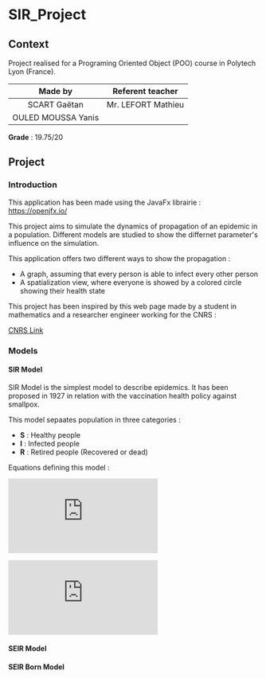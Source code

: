 # SIR_Project
## Context
Project realised for a Programing Oriented Object (POO) course in Polytech Lyon (France).

|**Made by**|**Referent teacher**|
|:-:|:-:|
|SCART Gaëtan|Mr. LEFORT Mathieu|
|OULED MOUSSA Yanis|

**Grade** : 19.75/20

## Project
### Introduction

This application has been made using the JavaFx librairie : https://openjfx.io/

This project aims to simulate the dynamics of propagation of an epidemic in a population.
Different models are studied to show the differnet parameter's influence on the simulation.

This application offers two different ways to show the propagation :
- A graph, assuming that every person is able to infect every other person 
- A spatialization view, where everyone is showed by a colored circle showing their health state

This project has been inspired by this web page made by a student in mathematics and a researcher engineer working for the CNRS :

[CNRS Link](https://images.math.cnrs.fr/Modelisation-d-une-epidemie-partie-1.html)

### Models
#### SIR Model

SIR Model is the simplest model to describe epidemics. It has been proposed in 1927 in relation with the vaccination health policy against smallpox.

This model sepaates population in three categories :
- **S** : Healthy people
- **I** : Infected people
- **R** : Retired people (Recovered or dead)

Equations defining this model :

![img](http://www.sciweavers.org/tex2img.php?eq=%5Cbegin%7Bcases%7D%20%5Cfrac%7BdS%28t%29%7D%7Bdt%7D%20%26%20%3D%20-%5Cbeta%20S%28t%29%20I%28t%29%5C%5C%20%5Cfrac%7BdI%28t%29%7D%7Bdt%7D%20%26%20%3D%20%5Cbeta%20S%28t%29%20I%28t%29%20-%20%20%5Cgamma%20I%28t%29%5C%5C%20%5Cfrac%7BdR%28t%29%7D%7Bdt%7D%20%26%20%3D%20%5Cgamma%20I%28t%29%20%5Cend%7Bcases%7D%20&bc=White&fc=Black&im=jpg&fs=18&ff=mathdesign&edit=0)

![\[\LARGE \begin{cases} \frac{dS(t)}{dt} & = -\beta S(t) I(t)\\ \frac{dI(t)}{dt} & = \beta S(t) I(t) - \gamma I(t)\\ \frac{dR(t)}{dt} & = \gamma I(t) \end{cases}\]
](https://latex.codecogs.com/png.latex?%5Cbg_white%20%5CLARGE%20%5Cbegin%7Bcases%7D%20%5Cfrac%7BdS%28t%29%7D%7Bdt%7D%20%26%20%3D%20-%5Cbeta%20S%28t%29%20I%28t%29%5C%5C%20%5Cfrac%7BdI%28t%29%7D%7Bdt%7D%20%26%20%3D%20%5Cbeta%20S%28t%29%20I%28t%29%20-%20%5Cgamma%20I%28t%29%5C%5C%20%5Cfrac%7BdR%28t%29%7D%7Bdt%7D%20%26%20%3D%20%5Cgamma%20I%28t%29%20%5Cend%7Bcases%7D, "\[\LARGE \begin{cases} \frac{dS(t)}{dt} & = -\beta S(t) I(t)\\ \frac{dI(t)}{dt} & = \beta S(t) I(t) - \gamma I(t)\\ \frac{dR(t)}{dt} & = \gamma I(t) \end{cases}\]
") 

#### SEIR Model



#### SEIR Born Model
